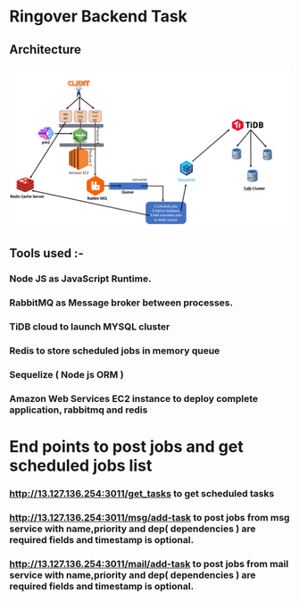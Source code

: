 # Ringover Backend Task 

## Architecture 
![Architecture Image](https://github.com/iSRIDHARRAO/Ringover/blob/main/RingOver.png)
## Tools used :-
### Node JS as JavaScript Runtime.
### RabbitMQ as Message broker between processes.
### TiDB cloud to launch MYSQL cluster
### Redis to store scheduled jobs in memory queue
### Sequelize ( Node js ORM )
### Amazon Web Services EC2 instance to deploy complete application, rabbitmq and redis

# End points to post jobs and get scheduled jobs list

### http://13.127.136.254:3011/get_tasks to get scheduled tasks

### http://13.127.136.254:3011/msg/add-task to post jobs from msg service with name,priority and dep( dependencies ) are required fields and timestamp is optional.

### http://13.127.136.254:3011/mail/add-task to post jobs from mail service with name,priority and dep( dependencies ) are required fields and timestamp is optional.
